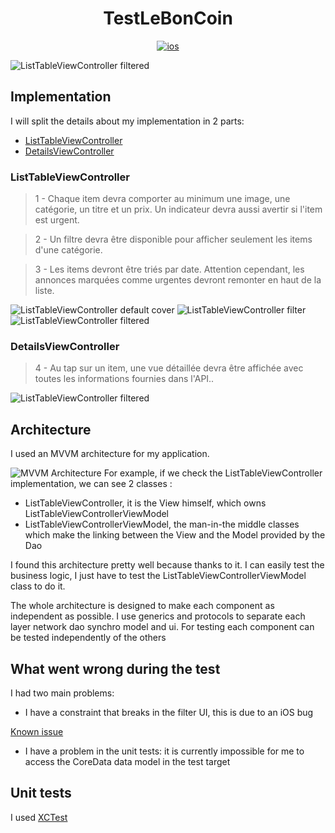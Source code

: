 <h1 align="center">TestLeBonCoin</h1>

<p align="center">
  <a href="https://www.logolynx.com/images/logolynx/f9/f98c597f4b18590733032cc76fa88ce8.png"><img alt="ios" src="https://www.logolynx.com/images/logolynx/f9/f98c597f4b18590733032cc76fa88ce8.png"/></a>
</p>

![ListTableViewController filtered](https://github.com/clebodam/leboncoinTest/raw/master/img/scroll.gif "")

## Implementation

I will split the details about my implementation in 2 parts: 
- [ListTableViewController](https://github.com/clebodam/leboncoinTest/blob/master/TestLeBonCoin/TestLeBonCoin/Screens/List/UI/ListTableViewController.swift)
- [DetailsViewController](https://github.com/clebodam/leboncoinTest/blob/master/TestLeBonCoin/TestLeBonCoin/Screens/Details/UI/DetailsViewController.swift) 


### ListTableViewController

> 1 - Chaque item devra comporter au minimum une image, une catégorie, un titre et un prix. Un indicateur devra aussi avertir si l'item est urgent.

> 2 - Un filtre devra être disponible pour afficher seulement les items d'une catégorie.

> 3 - Les items devront être triés par date.
Attention cependant, les annonces marquées comme urgentes devront remonter en haut de la liste.

![ListTableViewController default cover](https://github.com/clebodam/leboncoinTest/raw/master/img/ListView1.jpeg "")
![ListTableViewController filter](https://github.com/clebodam/leboncoinTest/raw/master/img/filter.jpeg "")
![ListTableViewController filtered](https://github.com/clebodam/leboncoinTest/raw/master/img/filtered.jpeg "")






### DetailsViewController

> 4 - Au tap sur un item, une vue détaillée devra être affichée avec toutes les informations fournies dans l'API..


![ListTableViewController filtered](https://github.com/clebodam/leboncoinTest/raw/master/img/detail.jpeg "")


## Architecture 

I used an MVVM architecture for my application. 

![MVVM Architecture](https://upload.wikimedia.org/wikipedia/commons/8/87/MVVMPattern.png "")
For example, if we check the ListTableViewController implementation, we can see 2 classes :

- ListTableViewController, it is the View himself, which owns ListTableViewControllerViewModel
- ListTableViewControllerViewModel, the man-in-the middle classes which make the linking between the View and the Model provided by the Dao


I found this architecture pretty well because thanks to it. I can easily test the business logic, I just have to test the ListTableViewControllerViewModel class to do it. 

The whole architecture is designed to make each component as independent as possible.
I use generics and protocols to separate each layer network dao synchro model and ui.
For testing each component can be tested independently of the others


## What went wrong during the test

I had two main problems:

-  I have a constraint that breaks in the filter UI, this is due to an iOS bug

[Known issue](https://stackoverflow.com/questions/55372093/uialertcontrollers-actionsheet-gives-constraint-error-on-ios-12-2-12-3)

-   I have a problem in the unit tests: it is currently impossible for me to access the CoreData data model in the test target



## Unit tests

I used [XCTest](https://developer.apple.com/documentation/xctest) 





